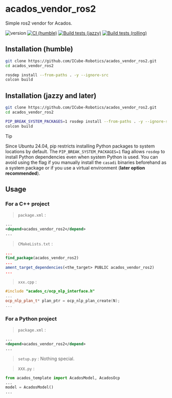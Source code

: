 # acados_vendor_ros2
Simple ros2 vendor for Acados.

![version](https://img.shields.io/badge/version-0.4.0-blue)
[![CI (humble)](https://github.com/ICube-Robotics/acados_vendor_ros2/actions/workflows/ci-humble.yml/badge.svg)](https://github.com/ICube-Robotics/acados_vendor_ros2/actions/workflows/ci-humble.yml)
[![Build tests (jazzy)](../../actions/workflows/ci-jazzy.yaml/badge.svg?branch=main)](../../actions/workflows/ci-jazzy.yaml?query=branch:main)
[![Build tests (rolling)](../../actions/workflows/ci-rolling.yaml/badge.svg?branch=main)](../../actions/workflows/ci-rolling.yaml?query=branch:main)

## Installation (humble)

```bash
git clone https://github.com/ICube-Robotics/acados_vendor_ros2.git
cd acados_vendor_ros2

rosdep install --from-paths . -y --ignore-src
colcon build
```

## Installation (jazzy and later)

```bash
git clone https://github.com/ICube-Robotics/acados_vendor_ros2.git
cd acados_vendor_ros2

PIP_BREAK_SYSTEM_PACKAGES=1 rosdep install --from-paths . -y --ignore-src
colcon build
```

> [!TIP]
> Since Ubuntu 24.04, pip restricts installing Python packages to system locations by default.
> The `PIP_BREAK_SYSTEM_PACKAGES=1` flag allows `rosdep` to install Python dependencies even when system Python is used.
> You can avoid using the flag if you manually install the `casadi` binaries beforehand as a system package or if you use a virtual environment (**later option recommended**).

## Usage

### For a C++ project
> `package.xml` :
```xml
...
<depend>acados_vendor_ros2</depend>
...
```

> `CMakeLists.txt` :
```cmake
...
find_package(acados_vendor_ros2)
...
ament_target_dependencies(<the_target> PUBLIC acados_vendor_ros2)
...
```
> `xxx.cpp` :
```cpp
#include "acados_c/ocp_nlp_interface.h"
...
ocp_nlp_plan_t* plan_ptr = ocp_nlp_plan_create(N);
...
```

### For a Python project

> `package.xml` :
```xml
...
<depend>acados_vendor_ros2</depend>
...
```

> `setup.py` :
Nothing special.

> `XXX.py` :
```python
from acados_template import AcadosModel, AcadosOcp
...
model = AcadosModel()
...
```
